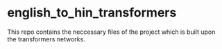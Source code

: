 # english_to_hin_transformers
This repo contains the neccessary files of the project which is built upon the transformers networks.

